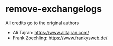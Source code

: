 # remove-exchangelogs
All credits go to the original authors
* Ali Tajran: https://www.alitajran.com/
* Frank Zoechling: https://www.frankysweb.de/
